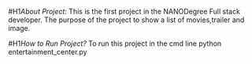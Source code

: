#H1*About Project:*
This is the first project in the NANODegree Full stack developer.
The purpose of the project to show a list of movies,trailer and image.

#H1*How to Run Project?*
To run this project in the cmd line python entertainment_center.py
